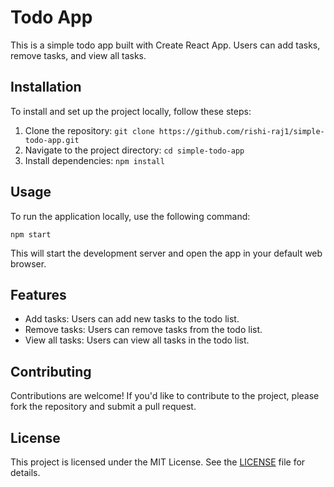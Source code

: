 # Todo App

This is a simple todo app built with Create React App. Users can add tasks, remove tasks, and view all tasks.

## Installation

To install and set up the project locally, follow these steps:

1. Clone the repository: `git clone https://github.com/rishi-raj1/simple-todo-app.git`
2. Navigate to the project directory: `cd simple-todo-app`
3. Install dependencies: `npm install`

## Usage

To run the application locally, use the following command:

`npm start`

This will start the development server and open the app in your default web browser.

## Features

- Add tasks: Users can add new tasks to the todo list.
- Remove tasks: Users can remove tasks from the todo list.
- View all tasks: Users can view all tasks in the todo list.

## Contributing

Contributions are welcome! If you'd like to contribute to the project, please fork the repository and submit a pull request.

## License

This project is licensed under the MIT License. See the [LICENSE](LICENSE) file for details.
